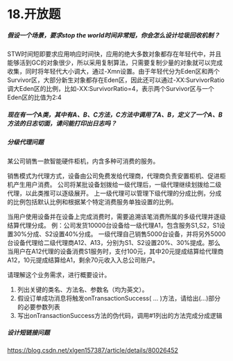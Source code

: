 # 18.开放题

##### 假设一个场景，要求stop the world时间非常短，你会怎么设计垃圾回收机制？

STW时间短即要求应用响应时间快，应用的绝大多数对象都存在年轻代中，并且能够活到GC的对象很少，所以采用复制算法，只需要复制少量的对象就可以完成收集，同时将年轻代大小调大，通过-Xmn设置。由于年轻代分为Eden区和两个Survivor区，大部分新生对象都存在Eden区，因此还可以通过-XX:SurvivorRatio 调大Eden区的比例，比如-XX:SurvivorRatio=4，表示两个Survivor区与一个Eden区的比值为2:4



##### 现在有一个A类，其中有A、B、C方法，C方法中调用了A、B，定义了一个A、B方法的日志切面，请问能打印出日志吗？



##### 分级代理问题

某公司销售一款智能硬件柜机，内含多种可消费的服务。

销售模式为代理方式，设备由公司免费发给代理商，代理商负责安置柜机、促进柜机产生用户消费。
公司将某批设备划拨给一级代理后，一级代理继续划拨给二级代理，以此类推可以逐级展开。
上一级代理可以管理下级代理的分成比例，分成的比例包括默认比例和根据某个特定消费服务单独设置的比例。

当用户使用设备并在设备上完成消费时，需要追溯该笔消费所属的多级代理并逐级结算代理分成。
例：公司发货10000台设备给一级代理A1，包含服务S1,S2，S1设置30%分成、S2设置40%分成。
一级代理自己销售5000台设备，并将另外5000台设备代理给二级代理商A12、A13，分别为S1、S2设置20%、30%提成。那么当用户在A12代理的设备消费S1服务时，支付100元，其中20元提成结算给代理商A12，10元提成结算给A1，剩余70元收入入总公司账户。

请理解这个业务需求，进行概要设计。
1. 列出关键的类名、方法名、参数名（均为英文）。
2. 假设订单成功消息将触发onTransactionSuccess( ... )方法，请给出(...)部分的必要参数列表
3. 写出onTransactionSuccess方法的伪代码，调用#1列出的方法完成分成逻辑



##### 设计短链接问题

https://blog.csdn.net/xlgen157387/article/details/80026452

